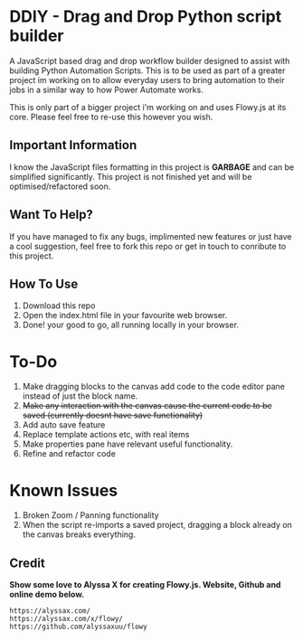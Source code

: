 # DDIY - Drag and Drop Python script builder
A JavaScript based drag and drop workflow builder designed to assist with building Python Automation Scripts. This is to be used as part of a greater project im working on to allow everyday users to bring automation to their jobs in a similar way to how Power Automate works.

This is only part of a bigger project i'm working on and uses Flowy.js at its core. Please feel free to re-use this however you wish.

## Important Information
I know the JavaScript files formatting in this project is **GARBAGE** and can be simplified significantly. This project is not finished yet and will be optimised/refactored soon.

## Want To Help?
If you have managed to fix any bugs, implimented new features or just have a cool suggestion, feel free to fork this repo or get in touch to conribute to this project.

## How To Use
1. Download this repo
2. Open the index.html file in your favourite web browser.
3. Done! your good to go, all running locally in your browser.

# To-Do
1. Make dragging blocks to the canvas add code to the code editor pane instead of just the block name.
2. ~~Make any interaction with the canvas cause the current code to be saved (currently doesnt have save functionality)~~
3. Add auto save feature
4. Replace template actions etc, with real items
5. Make properties pane have relevant useful functionality.
6. Refine and refactor code

# Known Issues
1. Broken Zoom / Panning functionality
2. When the script re-imports a saved project, dragging a block already on the canvas breaks everything.

## Credit
**Show some love to Alyssa X for creating Flowy.js. Website, Github and online demo below.**
```
https://alyssax.com/
https://alyssax.com/x/flowy/
https://github.com/alyssaxuu/flowy
```